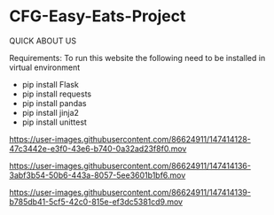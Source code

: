 # CFG-Easy-Eats-Project

QUICK ABOUT US

Requirements:
To run this website the following need to be installed in virtual environment
- pip install Flask
- pip install requests
- pip install pandas
- pip install jinja2
- pip install unittest


https://user-images.githubusercontent.com/86624911/147414128-47c3442e-e3f0-43e6-b740-0a32ad23f8f0.mov



https://user-images.githubusercontent.com/86624911/147414136-3abf3b54-50b6-443a-8057-5ee3601b1bf6.mov



https://user-images.githubusercontent.com/86624911/147414139-b785db41-5cf5-42c0-815e-ef3dc5381cd9.mov

